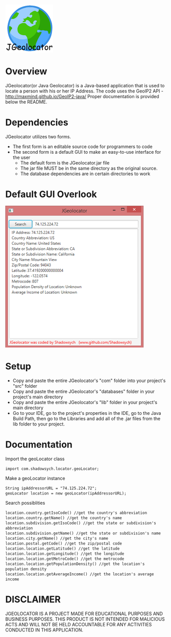 ![Alt text](/rsrc/icon.png)
# Overview
JGeolocator(or Java Geolocator) is a Java-based application that is used to locate a person with his or her IP Address. 
The code uses the GeoIP2 API - http://maxmind.github.io/GeoIP2-java/
Proper documentation is provided below the README.

# Dependencies
JGeolocator utilizes two forms.
- The first form is an editable source code for programmers to code
- The second form is a default GUI to make an easy-to-use interface for the user
	- The default form is the JGeolocator.jar file
	- The jar file MUST be in the same directory as the original source. 
	- The database dependencies are in certain directories to work
	
# Default GUI Overlook
![Alt text](/rsrc/gui.PNG)

# Setup
- Copy and paste the entire JGeolocator's "com" folder into your project's "src" folder
- Copy and paste the entire JGeolocator's "databases" folder in your project's main directory
- Copy and paste the entire JGeolocator's "lib" folder in your project's main directory
- Go to your IDE, go to the project's properties in the IDE, go to the Java Build Path, then go to the Libraries and add
  all of the .jar files from the lib folder to your project.

# Documentation
Import the geoLocator class
```
import com.shadowsych.locator.geoLocator;
```
Make a geoLocator instance
```
String ipAddressorURL = "74.125.224.72";
geoLocator location = new geoLocator(ipAddressorURL);
```
Search possiblities
```
location.country.getIsoCode() //get the country's abbreviation
location.country.getName() //get the country's name
location.subdivision.getIsoCode() //get the state or subdivision's abbreviation
location.subdivision.getName() //get the state or subdivision's name
location.city.getName() //get the city's name
location.postal.getCode() //get the zip/postal code
location.location.getLatitude() //get the latitude
location.location.getLongitude() //get the longitude
location.location.getMetroCode() //get the metrocode
location.location.getPopulationDensity() //get the location's population density
location.location.getAverageIncome() //get the location's average income
```
# DISCLAIMER
JGEOLOCATOR IS A PROJECT MADE FOR EDUCATIONAL PURPOSES AND BUSINESS PURPOSES. THIS PRODUCT IS NOT INTENDED FOR MALICIOUS ACTS AND WILL NOT BE HELD ACCOUNTABLE FOR ANY ACTIVITIES CONDUCTED IN THIS APPLICATION.
